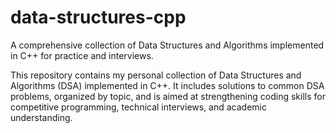 # data-structures-cpp
A comprehensive collection of Data Structures and Algorithms implemented in C++ for practice and interviews.

This repository contains my personal collection of Data Structures and Algorithms (DSA) implemented in C++. It includes solutions to common DSA problems, organized by topic, and is aimed at strengthening coding skills for competitive programming, technical interviews, and academic understanding.
